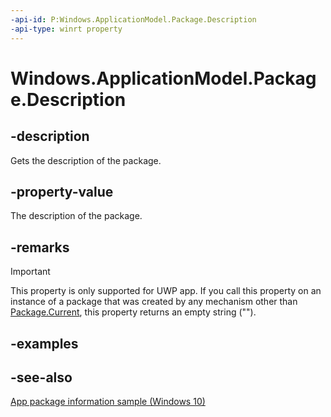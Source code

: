 ```yaml
---
-api-id: P:Windows.ApplicationModel.Package.Description
-api-type: winrt property
---
```


<!-- Property syntax
public string Description { get; }
-->

# Windows.ApplicationModel.Package.Description

## -description
Gets the description of the package.

## -property-value
The description of the package.

## -remarks
> [!IMPORTANT]
> This property is only supported for UWP app. If you call this property on an instance of a package that was created by any mechanism other than [Package.Current](package_current.md), this property returns an empty string ("").

## -examples

## -see-also
[App package information sample (Windows 10)](http://go.microsoft.com/fwlink/p/?LinkId=620581)